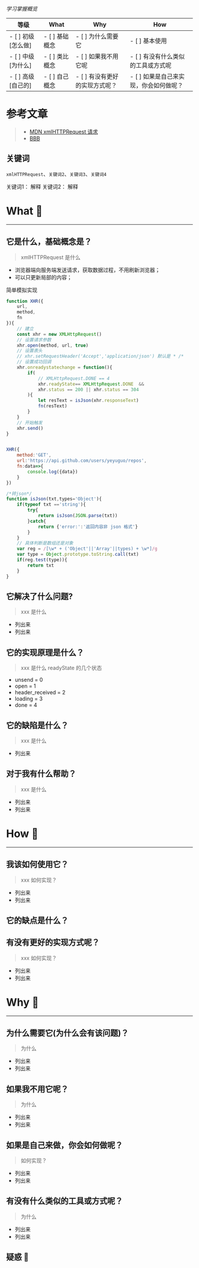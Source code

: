 *学习掌握概览*

等级 | What        | Why                   | How
---|---     | ---                   | ---
- [ ] 初级 [怎么做] | - [ ] 基础概念 | - [ ] 为什么需要它             | - [ ] 基本使用
- [ ] 中级 [为什么] | - [ ] 类比概念 | - [ ] 如果我不用它呢           | - [ ] 有没有什么类似的工具或方式呢
- [ ] 高级 [自己的] | - [ ] 自己概念 | - [ ] 有没有更好的实现方式呢？ | - [ ] 如果是自己来实现，你会如何做呢？



# 参考文章
> * [MDN xmlHTTPRequest 请求](https://developer.mozilla.org/zh-CN/docs/Web/API/XMLHttpRequest)
> * [BBB](www)

## 关键词
`xmlHTTPRequest`、`关键词2`、`关键词3`、`关键词4`

关键词1： 解释
关键词2： 解释

# What 🐎

---
## 它是什么，基础概念是？
> xmlHTTPRequest 是什么

* 浏览器端向服务端发送请求，获取数据过程，不用刷新浏览器；
* 可以只更新局部的内容；

简单模拟实现
```js
function XHR({
    url,
    method,
    fn
}){
    // 建立
    const xhr = new XMLHttpRequest()
    // 设置请求参数
    xhr.open(method, url, true)
    // 设置表头
    // xhr.setRequestHeader('Accept','application/json') 默认是 * /* 
    // 设置成功回调
    xhr.onreadystatechange = function(){
        if(
            // XMLHttpRequest.DONE == 4
            xhr.readyState== XMLHttpRequest.DONE  && 
            xhr.status == 200 || xhr.status == 304
        ){
            let resText = isJson(xhr.responseText)
            fn(resText)
        }
    }
    // 开始触发
    xhr.send()
}


XHR({
    method:'GET',
    url:'https://api.github.com/users/yeyuguo/repos',
    fn:data=>{
        console.log({data})
    }
})

/*转json*/
function isJson(txt,types='Object'){
    if(typeof txt =='string'){
        try{
            return isJson(JSON.parse(txt))
        }catch{
            return {'error:':'返回内容非 json 格式'}
        }
    }
    // 具体判断是数组还是对象
    var reg = /[\w* + ('Object'||'Array'||types) + \w*]/g
    var type = Object.prototype.toString.call(txt)
    if(reg.test(type)){
        return txt
    }
}
```

## 它解决了什么问题?

> xxx 是什么
* 列出来
* 列出来


## 它的实现原理是什么？

> xxx 是什么
readyState 的几个状态
* unsend = 0 
* open = 1
* header_received = 2
* loading = 3
* done = 4



## 它的缺陷是什么？

> xxx 是什么
* 列出来



## 对于我有什么帮助？
> xxx 是什么

* 列出来
* 列出来




# How 🔨

---
## 我该如何使用它？
> xxx 如何实现？

* 列出来
* 列出来


## 它的缺点是什么？


## 有没有更好的实现方式呢？
> xxx 如何实现？

* 列出来
* 列出来




# Why  🤔
---
## 为什么需要它(为什么会有该问题)？ 
> 为什么

* 列出来
* 列出来





## 如果我不用它呢？
> 为什么

* 列出来
* 列出来



## 如果是自己来做，你会如何做呢？
> 如何实现？

* 列出来
* 列出来



## 有没有什么类似的工具或方式呢？
> 为什么

* 列出来
* 列出来


## 疑惑 🤔





